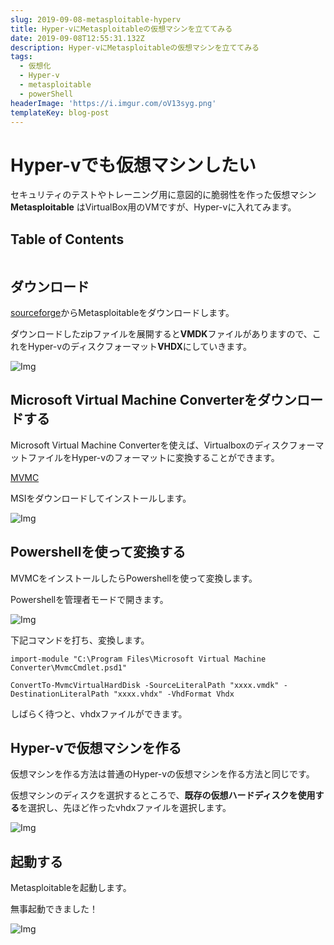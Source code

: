 ```yaml
---
slug: 2019-09-08-metasploitable-hyperv
title: Hyper-vにMetasploitableの仮想マシンを立ててみる
date: 2019-09-08T12:55:31.132Z
description: Hyper-vにMetasploitableの仮想マシンを立ててみる
tags:
  - 仮想化
  - Hyper-v
  - metasploitable
  - powerShell
headerImage: 'https://i.imgur.com/oV13syg.png'
templateKey: blog-post
---
```

# Hyper-vでも仮想マシンしたい

セキュリティのテストやトレーニング用に意図的に脆弱性を作った仮想マシン **Metasploitable** はVirtualBox用のVMですが、Hyper-vに入れてみます。

## Table of Contents

```toc

```

## ダウンロード

[sourceforge](https://sourceforge.net/projects/metasploitable/)からMetasploitableをダウンロードします。

ダウンロードしたzipファイルを展開すると**VMDK**ファイルがありますので、これをHyper-vのディスクフォーマット**VHDX**にしていきます。

![Img](https://i.imgur.com/Hx7m0bS.png)

## Microsoft Virtual Machine Converterをダウンロードする

Microsoft Virtual Machine Converterを使えば、VirtualboxのディスクフォーマットファイルをHyper-vのフォーマットに変換することができます。

[MVMC](https://www.microsoft.com/en-us/download/details.aspx?id=42497)

MSIをダウンロードしてインストールします。

![Img](https://i.imgur.com/qi0xtKd.png)


## Powershellを使って変換する

MVMCをインストールしたらPowershellを使って変換します。

Powershellを管理者モードで開きます。

![Img](https://i.imgur.com/EIowtzV.png)

下記コマンドを打ち、変換します。

```powershell{numberLines: 1}
import-module "C:\Program Files\Microsoft Virtual Machine Converter\MvmcCmdlet.psd1"
 
ConvertTo-MvmcVirtualHardDisk -SourceLiteralPath "xxxx.vmdk" -DestinationLiteralPath "xxxx.vhdx" -VhdFormat Vhdx
```

しばらく待つと、vhdxファイルができます。

## Hyper-vで仮想マシンを作る

仮想マシンを作る方法は普通のHyper-vの仮想マシンを作る方法と同じです。

仮想マシンのディスクを選択するところで、**既存の仮想ハードディスクを使用する**を選択し、先ほど作ったvhdxファイルを選択します。

![Img](https://i.imgur.com/n7h7LsX.png)

## 起動する

Metasploitableを起動します。

無事起動できました！

![Img](https://i.imgur.com/oV13syg.png)
